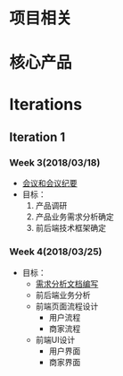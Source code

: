 # 项目相关

# 核心产品

# Iterations
## Iteration 1
### Week 3(2018/03/18)
+ [会议和会议纪要](Inception.md)
+ 目标：
    1. 产品调研
    2. 产品业务需求分析确定
    3. 前后端技术框架确定

### Week 4(2018/03/25)
+ 目标：
    * [需求分析文档编写](./doc/DemandAnalysis.md)
    * 前后端业务分析
    * 前端页面流程设计
        - 用户流程
        - 商家流程
    * 前端UI设计
        - 用户界面
        - 商家界面